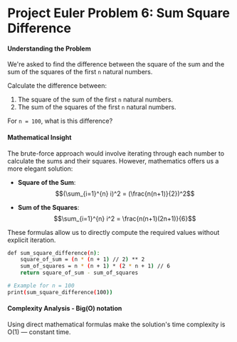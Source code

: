 # Project Euler Problem 6: Sum Square Difference

####  Understanding the Problem

We're asked to find the difference between the square of the sum and the sum of the squares of the first `n` natural numbers. 

Calculate the difference between:
1. The square of the sum of the first `n` natural numbers.
2. The sum of the squares of the first `n` natural numbers.

For `n = 100`, what is this difference?

#### Mathematical Insight

The brute-force approach would involve iterating through each number to calculate the sums and their squares. However, mathematics offers us a more elegant solution:

- **Square of the Sum**:
$$(\sum_{i=1}^{n} i)^2 = (\frac{n(n+1)}{2})^2$$

- **Sum of the Squares**:
$$\sum_{i=1}^{n} i^2 = \frac{n(n+1)(2n+1)}{6}$$

These formulas allow us to directly compute the required values without explicit iteration.
```bash
def sum_square_difference(n):
    square_of_sum = (n * (n + 1) // 2) ** 2
    sum_of_squares = n * (n + 1) * (2 * n + 1) // 6
    return square_of_sum - sum_of_squares

# Example for n = 100
print(sum_square_difference(100))
``` 
#### Complexity Analysis - Big(O) notation
Using direct mathematical formulas make  the solution's time complexity is O(1) — constant time. 
